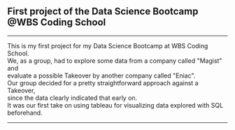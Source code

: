 ## First project of the Data Science Bootcamp @WBS Coding School

---

This is my first project for my Data Science Bootcamp at WBS Coding School.      
We, as a group, had to explore some data from a company called "Magist" and     
evaluate a possible Takeover by another company called "Eniac".      
Our group decided for a pretty straightforward approach against a Takeover,     
since the data clearly indicated that early on.      
It was our first take on using tableau for visualizing data explored with SQL beforehand.    

---

